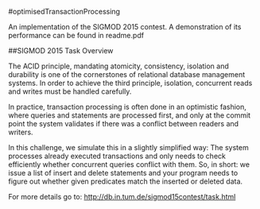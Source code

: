 #optimisedTransactionProcessing

An implementation of the SIGMOD 2015 contest. A demonstration of its performance can be found in readme.pdf

##SIGMOD 2015 Task Overview

The ACID principle, mandating atomicity, consistency, isolation and durability is one of the cornerstones of relational database management systems. In order to achieve the third principle, isolation, concurrent reads and writes must be handled carefully.

In practice, transaction processing is often done in an optimistic fashion, where queries and statements are processed first, and only at the commit point the system validates if there was a conflict between readers and writers.

In this challenge, we simulate this in a slightly simplified way: The system processes already executed transactions and only needs to check efficiently whether concurrent queries conflict with them. So, in short: we issue a list of insert and delete statements and your program needs to figure out whether given predicates match the inserted or deleted data.

For more details go to: http://db.in.tum.de/sigmod15contest/task.html